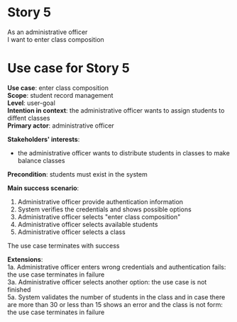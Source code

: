 # Story 5
As an administrative officer  
I want to enter class composition   

# Use case for Story 5
**Use case**: enter class composition  
**Scope**: student record management  
**Level**: user-goal  
**Intention in context**: the administrative officer wants to assign students to diffent classes  
**Primary actor**: administrative officer  

**Stakeholders' interests**:
* the administrative officer wants to distribute students in classes to make balance classes

**Precondition**: students must exist in the system

**Main success scenario**: 
1. Administrative officer provide authentication information  
2. System verifies the credentials and shows possible options  
3. Administrative officer selects "enter class composition"  
4. Administrative officer selects available students  
5. Administrative officer selects a class 

The use case terminates with success

**Extensions**:  
1a. Administrative officer enters wrong credentials and authentication fails: the use case terminates in failure  
3a. Administrative officer selects another option: the use case is not finished   
5a. System validates the number of students in the class and in case there are more than 30 or less than 15 shows an error and the class is not form: the use case terminates in failure 
  
